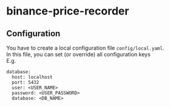 # binance-price-recorder

## Configuration

You have to create a local configuration file `config/local.yaml`.\
In this file, you can set (or override) all configuration keys\
E.g.

```
database:
  host: localhost
  port: 5432
  user: <USER_NAME>
  password: <USER_PASSWORD>
  database: <DB_NAME>
```
